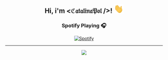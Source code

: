 <div align="center">
<h2> Hi, i'm <ℭ𝔞𝔱𝔞𝔩𝔦𝔫𝔞𝔓𝔬𝔩 />! <img src="https://github.com/ABSphreak/ABSphreak/blob/master/gifs/Hi.gif" width="30px"></h2>
</div>

<div align="center" height=45px>

### Spotify Playing 🎧
[![Spotify](https://novatorem.bgstatic.vercel.app/api/spotify)](https://open.spotify.com/user/21evsm5rg6epn24c6knbnjhoi?si=717adebb0c75450e)


<hr></hr>
<p align="center">
	<a href="https://github.com/Bouaskaoun">
		<img src="https://readme-typing-svg.herokuapp.com?lines=Computer+Science+Student;BackEnd+Web+Developer;Java%20|%Spring%20|%MySql%;Always%20learning%20new%20things&center=true&width=380&height=50">
	</a>
</p>
